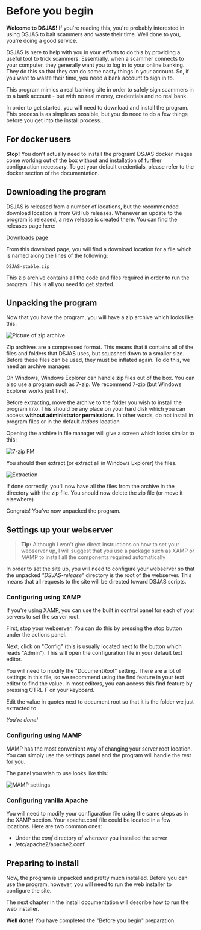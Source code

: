 # Before you begin

**Welcome to DSJAS!** If you're reading this, you're probably interested in using DSJAS to bait scammers and waste their time. Well done to you, you're doing a good service.

DSJAS is here to help with you in your efforts to do this by providing a useful tool to trick scammers. Essentially, when a scammer connects to your computer, they generally want you to log in to your online banking. They do this so that they can do some nasty things in your account. So, if you want to waste their time, you need a bank account to sign in to.

This program mimics a real banking site in order to safely sign scammers in to a bank account - but with no real money, credentials and no real bank.

In order to get started, you will need to download and install the program. This process is as simple as possible, but you do need to do a few things before you get into the install process...

## For docker users

**Stop!** You don't actually need to install the program! DSJAS docker images come working out of the box without and installation of further configuration necessary. To get your default credentials, please refer to the docker section of the documentation.

## Downloading the program

DSJAS is released from a number of locations, but the recommended download location is from GitHub releases. Whenever an update to the program is released, a new release is created there. You can find the releases page here:

[Downloads page](https://github.com/OverEngineeredCode/DSJAS/releases/latest)

From this download page, you will find a download location for a file which is named along the lines of the following:

    DSJAS-stable.zip

This zip archive contains all the code and files required in order to run the program. This is all you need to get started.

## Unpacking the program

Now that you have the program, you will have a zip archive which looks like this:

![Picture of zip archive](https://i.imgur.com/ExLC4C5.png "DSJAS zip archive")

Zip archives are a compressed format. This means that it contains all of the files and folders that DSJAS uses, but squashed down to a smaller size. Before these files can be used, they must be inflated again. To do this, we need an archive manager.

On Windows, Windows Explorer can handle zip files out of the box. You can also use a program such as 7-zip. We recommend 7-zip (but Windows Explorer works just fine).

Before extracting, move the archive to the folder you wish to install the program into. This should be any place on your hard disk which you can access **without administrator permissions**. In other words, do not install in program files or in the default *htdocs* location

Opening the archive in file manager will give a screen which looks similar to this:

![7-zip FM](https://i.imgur.com/5ALyjhe.png "Picture of 7-zip file manager")

You should then extract (or extract all in Windows Explorer) the files.

![Extraction](https://i.imgur.com/4UQILPn.png "Extract method")

If done correctly, you'll now have all the files from the archive in the directory with the zip file. You should now delete the zip file (or move it elsewhere)

Congrats! You've now unpacked the program.

## Settings up your webserver

> **Tip:** Although I won't give direct instructions on how to set your webserver up, I will suggest that you use a package such as XAMP or MAMP to install all the components required automatically

In order to set the site up, you will need to configure your webserver so that the unpacked *"DSJAS-release"* directory is the root of the webserver.
This means that all requests to the site will be directed toward DSJAS scripts.

### Configuring using XAMP

If you're using XAMP, you can use the built in control panel for each of your servers to set the server root.

First, stop your webserver. You can do this by pressing the stop button under the actions panel.

Next, click on "Config" (this is usually located next to the button which reads "Admin"). This will open the configuration file in your default text editor.

You will need to modify the "DocumentRoot" setting. There are a lot of settings in this file, so we recommend using the find feature in your text editor to find the value. In most editors, you can access this find feature by pressing CTRL-F on your keyboard.

Edit the value in quotes next to document root so that it is the folder we just extracted to.

*You're done!*

### Configuring using MAMP

MAMP has the most convenient way of changing your server root location. You can simply use the settings panel and the program will handle the rest for you.

The panel you wish to use looks like this:

![MAMP settings](https://i.imgur.com/ybqoaQY.png "MAMP Server Root Settings")

### Configuring vanilla Apache

You will need to modify your configuration file using the same steps as in the XAMP section. Your apache.conf file could be located in a few locations. Here are two common ones:

* Under the *conf* directory of wherever you installed the server
* /etc/apache2/apache2.conf

## Preparing to install

Now, the program is unpacked and pretty much installed. Before you can use the program, however, you will need to run the web installer to configure the site.

The next chapter in the install documentation will describe how to run the web installer.

**Well done!** You have completed the "Before you begin" preparation.
